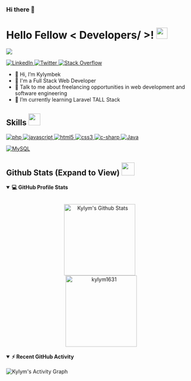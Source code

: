 ### Hi there 👋

<h1> Hello Fellow < Developers/ >! <img src = "https://raw.githubusercontent.com/MartinHeinz/MartinHeinz/master/wave.gif" width="30px" height="30px"> </h1>
<p align='center'>
</p>

<p>
  <a href="https://github.com/DenverCoder1/readme-typing-svg">
	  <img src="https://readme-typing-svg.herokuapp.com?&font=IBM+Plex+Sans&color=abcdef&size=20&lines=Welcome+to+my+GitHub+Profile!;I'm+a+Full+Stack+Web+Developer;I'm+a+Computer+Science+engineer" />
	</a>
</p>

   <a href="https://www.linkedin.com/in/kylymbek-mazaripov-b84381216/" target="_blank">
    <img alt="LinkedIn" src="https://img.shields.io/badge/LinkedIn-0077B5?style=for-the-badge&logo=linkedin&logoColor=white">
  </a>   
  <a href="https://twitter.com/KMazaripov" target="_blank">
    <img alt="Twitter" src="https://img.shields.io/badge/Twitter-00ccff?style=for-the-badge&logo=twitter&logoColor=white">
  </a>
   <a href="https://stackoverflow.com/users/15554427/kylymbek-mazaripov" target="_blank">
    <img alt="Stack Overflow" src="https://img.shields.io/badge/Stack_Overflow-FE7A16?style=for-the-badge&logo=stack-overflow&logoColor=white" >
  </a>  
   
 

- 👋 Hi, I’m Kylymbek
- 💼 I'm a Full Stack Web Developer
- 💬 Talk to me about freelancing opportunities in web development and software engineering
- 🌱 I’m currently learning Laravel TALL Stack

<h2> Skills <img src = "https://media2.giphy.com/media/QssGEmpkyEOhBCb7e1/giphy.gif?cid=ecf05e47a0n3gi1bfqntqmob8g9aid1oyj2wr3ds3mg700bl&rid=giphy.gif" width="32px" height="32px"> </h2>

  <a href="https://www.php.net" target="_blank"> 
    <img alt="php" src="https://img.shields.io/badge/Php-474A8A?style=for-the-badge&logo=php&logoColor=white">
  </a>
  
  <a href="https://www.javascript.com/" target="_blank"> 
    <img alt="javascript" src="https://img.shields.io/badge/javascript-%23323330.svg?style=for-the-badge&logo=javascript&logoColor=%23F7DF1E">
  </a>
  
  <a href="https://html5.org/" target="_blank"> 
    <img alt="html5" src="https://img.shields.io/badge/html5-%23E34F26.svg?style=for-the-badge&logo=html5&logoColor=white">
  </a>
  <a href="https://www.w3.org/Style/CSS/Overview.en.html" target="_blank"> 
    <img alt="css3" src="https://img.shields.io/badge/css3-%231572B6.svg?style=for-the-badge&logo=css3&logoColor=white">
  </a>
  
  <a href="https://docs.microsoft.com/en-us/dotnet/csharp/" target="_blank"> 
    <img alt="c-sharp" src="https://img.shields.io/badge/c%23-%23239120.svg?style=for-the-badge&logo=c-sharp&logoColor=white">
  </a>
  <a href="https://www.java.com" target="_blank"> 
    <img alt="Java" src="https://img.shields.io/badge/Java-ED8B00?style=for-the-badge&logo=java&logoColor=white">
  </a>
  
  
   
<a href="https://www.mysql.com/"><img alt="MySQL" src="https://img.shields.io/badge/Microsoft%20SQL%20Server-CC2927?style=for-the-badge&logo=microsoft%20sql%20server&logoColor=white"></a>

   

<h2> Github Stats (Expand to View) <img src = "https://i.pinimg.com/originals/65/c4/f4/65c4f452571be1261e9c623f7da488ac.gif" width="35px" height="35px"> </h2>

<details open> 
  <summary><b>💻 GitHub Profile Stats</b></summary>
  <br/>
  <p align="center">
    <img alt="Kylym's Github Stats" src="https://github-readme-stats-sigma-five.vercel.app/api?username=kylym1631&show_icons=true&count_private=true&theme=algolia" height="192px"/>
<br/>
  &nbsp;
	  <img src="https://github-readme-stats-sigma-five.vercel.app/api/top-langs?username=kylym1631&show_icons=true&locale=en&layout=compact&theme=algolia" alt="kylym1631" height="192px"/>
  <br/>
  </p>
</details>


<details open>
  <summary><b>⚡ Recent GitHub Activity</b></summary>
  <br/>
   <img alt="Kylym's Activity Graph" src="https://github-readme-activity-graph.cyclic.app/graph?username=kylym1631&custom_title=Kylym's%20Contribution%20Graph&theme=react-dark" />
  <br/>

</details>


<br/>


